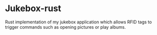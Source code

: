 # Jukebox-rust

Rust implementation of my jukebox application which allows RFID tags to trigger commands such as opening pictures or play albums.
